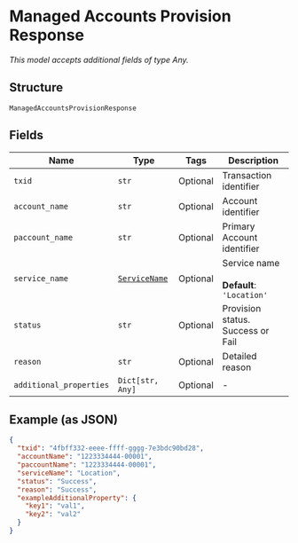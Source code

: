
# Managed Accounts Provision Response

*This model accepts additional fields of type Any.*

## Structure

`ManagedAccountsProvisionResponse`

## Fields

| Name | Type | Tags | Description |
|  --- | --- | --- | --- |
| `txid` | `str` | Optional | Transaction identifier |
| `account_name` | `str` | Optional | Account identifier |
| `paccount_name` | `str` | Optional | Primary Account identifier |
| `service_name` | [`ServiceName`](../../doc/models/service-name.md) | Optional | Service name<br><br>**Default**: `'Location'` |
| `status` | `str` | Optional | Provision status. Success or Fail |
| `reason` | `str` | Optional | Detailed reason |
| `additional_properties` | `Dict[str, Any]` | Optional | - |

## Example (as JSON)

```json
{
  "txid": "4fbff332-eeee-ffff-gggg-7e3bdc90bd28",
  "accountName": "1223334444-00001",
  "paccountName": "1223334444-00001",
  "serviceName": "Location",
  "status": "Success",
  "reason": "Success",
  "exampleAdditionalProperty": {
    "key1": "val1",
    "key2": "val2"
  }
}
```

